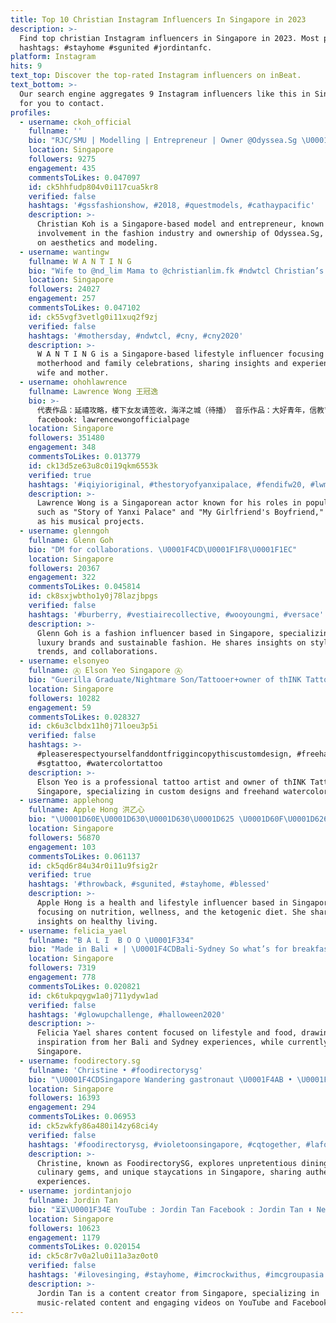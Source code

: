 ```yaml
---
title: Top 10 Christian Instagram Influencers In Singapore in 2023
description: >-
  Find top christian Instagram influencers in Singapore in 2023. Most popular
  hashtags: #stayhome #sgunited #jordintanfc.
platform: Instagram
hits: 9
text_top: Discover the top-rated Instagram influencers on inBeat.
text_bottom: >-
  Our search engine aggregates 9 Instagram influencers like this in Singapore
  for you to contact.
profiles:
  - username: ckoh_official
    fullname: ''
    bio: "RJC/SMU | Modelling | Entrepreneur | Owner @Odyssea.Sg \U0001F1F8\U0001F1EC Upfront Models\U0001F4CD \U0001F1ED\U0001F1F0 Quest Models Aesthetics:@onlyaestheticssg \U0001F4E9 christiankohsg@gmail.com"
    location: Singapore
    followers: 9275
    engagement: 435
    commentsToLikes: 0.047097
    id: ck5hhfudp804v0i117cua5kr8
    verified: false
    hashtags: '#gssfashionshow, #2018, #questmodels, #cathaypacific'
    description: >-
      Christian Koh is a Singapore-based model and entrepreneur, known for his
      involvement in the fashion industry and ownership of Odyssea.Sg, focusing
      on aesthetics and modeling.
  - username: wantingw
    fullname: W A N T I N G
    bio: "Wife to @nd_lim Mama to @christianlim.fk #ndwtcl Christian’s One Year Old party \U0001F447\U0001F3FB"
    location: Singapore
    followers: 24027
    engagement: 257
    commentsToLikes: 0.047102
    id: ck55vgf3vetlg0i11xuq2f9zj
    verified: false
    hashtags: '#mothersday, #ndwtcl, #cny, #cny2020'
    description: >-
      W A N T I N G is a Singapore-based lifestyle influencer focusing on
      motherhood and family celebrations, sharing insights and experiences as a
      wife and mother.
  - username: ohohlawrence
    fullname: Lawrence Wong 王冠逸
    bio: >-
      代表作品：延禧攻略，楼下女友请签收，海洋之城（待播） 音乐作品：大好青年，信教育，Hi & Bye，于是 weibo: 王冠逸Lawrence
      facebook: lawrencewongofficialpage
    location: Singapore
    followers: 351480
    engagement: 348
    commentsToLikes: 0.013779
    id: ck13d5ze63u8c0i19qkm6553k
    verified: true
    hashtags: '#iqiyioriginal, #thestoryofyanxipalace, #fendifw20, #lwmediacoverage'
    description: >-
      Lawrence Wong is a Singaporean actor known for his roles in popular dramas
      such as "Story of Yanxi Palace" and "My Girlfriend's Boyfriend," as well
      as his musical projects.
  - username: glenngoh
    fullname: Glenn Goh
    bio: "DM for collaborations. \U0001F4CD\U0001F1F8\U0001F1EC"
    location: Singapore
    followers: 20367
    engagement: 322
    commentsToLikes: 0.045814
    id: ck8sxjwbtho1y0j78lazjbpgs
    verified: false
    hashtags: '#burberry, #vestiairecollective, #wooyoungmi, #versace'
    description: >-
      Glenn Goh is a fashion influencer based in Singapore, specializing in
      luxury brands and sustainable fashion. He shares insights on style,
      trends, and collaborations.
  - username: elsonyeo
    fullname: Ⓐ Elson Yeo Singapore Ⓐ
    bio: "Guerilla Graduate/Nightmare Son/Tattooer+owner of thINK Tattoo 14 Scotts Road Far East Plaza #02-65 S228213 www.thinktattoo.org \U0001F4E7 Thinkelson@Gmail.com"
    location: Singapore
    followers: 10282
    engagement: 59
    commentsToLikes: 0.028327
    id: ck6u3clbdx11h0j71loeu3p5i
    verified: false
    hashtags: >-
      #pleaserespectyourselfanddontfriggincopythiscustomdesign, #freehandtattoo,
      #sgtattoo, #watercolortattoo
    description: >-
      Elson Yeo is a professional tattoo artist and owner of thINK Tattoo in
      Singapore, specializing in custom designs and freehand watercolor tattoos.
  - username: applehong
    fullname: Apple Hong 洪乙心
    bio: "\U0001D60E\U0001D630\U0001D630\U0001D625 \U0001D60F\U0001D626\U0001D622\U0001D62D\U0001D635\U0001D629 \U0001D60E\U0001D630\U0001D630\U0001D625 \U0001D60D\U0001D630\U0001D630\U0001D625 \U0001D60E\U0001D630\U0001D630\U0001D625 \U0001D613\U0001D62A\U0001D627\U0001D626\U0001F483 @ilash.sg code: APPLEHONG20 \U0001F6CDBazaar sale registration\U0001F6CD https://app.acuityscheduling.com/schedule.php?owner=19895993"
    location: Singapore
    followers: 56870
    engagement: 103
    commentsToLikes: 0.061137
    id: ck5qd6r84u34r0i11u9fsig2r
    verified: true
    hashtags: '#throwback, #sgunited, #stayhome, #blessed'
    description: >-
      Apple Hong is a health and lifestyle influencer based in Singapore,
      focusing on nutrition, wellness, and the ketogenic diet. She shares
      insights on healthy living.
  - username: felicia_yael
    fullname: "B A L I  B O O \U0001F334"
    bio: "Made in Bali ☀️ | \U0001F4CDBali-Sydney So what’s for breakfast? \U0001F48C Collabs: feliciayael2903@gmail.com \U0001F47B Sc: felicia_yael"
    location: Singapore
    followers: 7319
    engagement: 778
    commentsToLikes: 0.020821
    id: ck6tukpqygw1a0j711ydyw1ad
    verified: false
    hashtags: '#glowupchallenge, #halloween2020'
    description: >-
      Felicia Yael shares content focused on lifestyle and food, drawing
      inspiration from her Bali and Sydney experiences, while currently based in
      Singapore.
  - username: foodirectory.sg
    fullname: 'Christine • #foodirectorysg'
    bio: "\U0001F4CDSingapore Wandering gastronaut \U0001F4AB • \U0001F4DD sg.foodirectory@gmail.com"
    location: Singapore
    followers: 16393
    engagement: 294
    commentsToLikes: 0.06953
    id: ck5zwkfy86a480i14zy68ci4y
    verified: false
    hashtags: '#foodirectorysg, #violetoonsingapore, #cqtogether, #lafolie1111'
    description: >-
      Christine, known as FoodirectorySG, explores unpretentious dining, hidden
      culinary gems, and unique staycations in Singapore, sharing authentic food
      experiences.
  - username: jordintanjojo
    fullname: Jordin Tan
    bio: "⏳⏳\U0001F34E YouTube : Jordin Tan Facebook : Jordin Tan ⬇️ New Video is out ⬇️"
    location: Singapore
    followers: 10623
    engagement: 1179
    commentsToLikes: 0.020154
    id: ck5c8r7v0a2lu0i11a3az0ot0
    verified: false
    hashtags: '#ilovesinging, #stayhome, #imcrockwithus, #imcgroupasia'
    description: >-
      Jordin Tan is a content creator from Singapore, specializing in
      music-related content and engaging videos on YouTube and Facebook.
---
```


